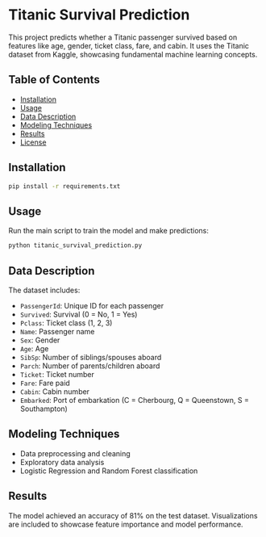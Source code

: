 # Titanic Survival Prediction

This project predicts whether a Titanic passenger survived based on features like age, gender, ticket class, fare, and cabin. It uses the Titanic dataset from Kaggle, showcasing fundamental machine learning concepts.

## Table of Contents
- [Installation](#installation)
- [Usage](#usage)
- [Data Description](#data-description)
- [Modeling Techniques](#modeling-techniques)
- [Results](#results)
- [License](#license)

## Installation
```bash
pip install -r requirements.txt
```

## Usage
Run the main script to train the model and make predictions:
```bash
python titanic_survival_prediction.py
```

## Data Description
The dataset includes:
- `PassengerId`: Unique ID for each passenger
- `Survived`: Survival (0 = No, 1 = Yes)
- `Pclass`: Ticket class (1, 2, 3)
- `Name`: Passenger name
- `Sex`: Gender
- `Age`: Age
- `SibSp`: Number of siblings/spouses aboard
- `Parch`: Number of parents/children aboard
- `Ticket`: Ticket number
- `Fare`: Fare paid
- `Cabin`: Cabin number
- `Embarked`: Port of embarkation (C = Cherbourg, Q = Queenstown, S = Southampton)

## Modeling Techniques
- Data preprocessing and cleaning
- Exploratory data analysis
- Logistic Regression and Random Forest classification

## Results
The model achieved an accuracy of 81% on the test dataset. Visualizations are included to showcase feature importance and model performance.
